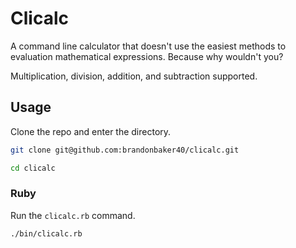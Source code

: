 # Clicalc

A command line calculator that doesn't use the easiest methods to evaluation mathematical expressions. Because why wouldn't you?

Multiplication, division, addition, and subtraction supported.

## Usage

Clone the repo and enter the directory.

```bash
git clone git@github.com:brandonbaker40/clicalc.git
```

```bash
cd clicalc
```

### Ruby

Run the `clicalc.rb` command.

```
./bin/clicalc.rb
```
